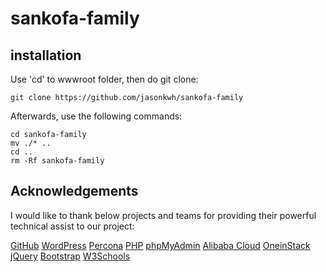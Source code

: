 # sankofa-family

## installation

Use 'cd' to wwwroot folder, then do git clone:

```{r, engine='bash', count_lines}
git clone https://github.com/jasonkwh/sankofa-family
```

Afterwards, use the following commands:

```{r, engine='bash', count_lines}
cd sankofa-family
mv ./* ..
cd ..
rm -Rf sankofa-family
```

## Acknowledgements

I would like to thank below projects and teams for providing their powerful technical assist to our project:

[GitHub](https://github.com/)
[WordPress](https://wordpress.org/)
[Percona](https://www.percona.com/)
[PHP](https://secure.php.net/)
[phpMyAdmin](https://www.phpmyadmin.net/)
[Alibaba Cloud](https://intl.aliyun.com/)
[OneinStack](https://oneinstack.com/)
[jQuery](https://jquery.com/)
[Bootstrap](https://getbootstrap.com/)
[W3Schools](http://www.w3schools.com/)
